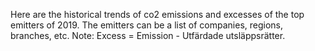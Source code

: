 Here are the historical trends of co2 emissions and excesses of the top emitters of 2019.  The emitters can be a list of companies, regions, branches, etc.
Note: Excess =  Emission - Utfärdade utsläppsrätter.
